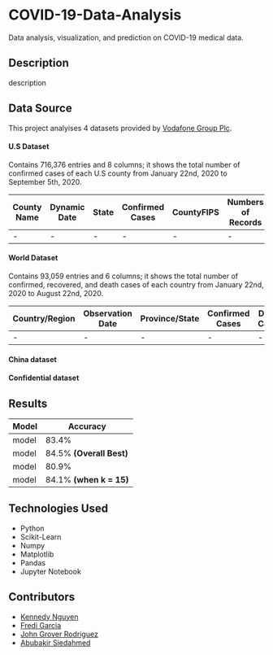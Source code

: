 # COVID-19-Data-Analysis
Data analysis, visualization, and prediction on COVID-19 medical data.

## Description

description

## Data Source

This project analyises 4 datasets provided by [Vodafone Group Plc](https://www.vodafone.com/). 

#### U.S Dataset

Contains 716,376 entries and 8 columns; it shows the total number of confirmed cases of each U.S county from January 22nd, 2020 to September 5th, 2020.

| County Name  | Dynamic Date | State | Confirmed Cases | CountyFIPS | Numbers of Records | County Population | Total Confirmed Cases |
| ------------- | ------------- | ------------- | ------------- | ------------- | ------------- | ------------- | ------------- |
| - | - | - | - | - | - | - | - |

#### World Dataset

Contains 93,059 entries and 6 columns; it shows the total number of confirmed, recovered, and death cases of each country from January 22nd, 2020 to August 22nd, 2020.

| Country/Region  | Observation Date | Province/State | Confirmed Cases | Death Cases | NRecovered Cases |
| ------------- | ------------- | ------------- | ------------- | ------------- | ------------- |
| - | - | - | - | - | - |

#### China dataset



#### Confidential dataset 



## Results

| Model  | Accuracy |
| ------------- | ------------- |
| model  | 83.4%  |
| model  | 84.5% **(Overall Best)**  |
| model  | 80.9%  |
| model  | 84.1% **(when k = 15)**  |

## Technologies Used

* Python 
* Scikit-Learn
* Numpy
* Matplotlib
* Pandas
* Jupyter Notebook

## Contributors

* [Kennedy Nguyen](https://github.com/TypicalEDIt)
* [Fredi Garcia](https://github.com/f-garci)
* [John Grover Rodriguez](https://www.linkedin.com/in/jgrover9841/)
* [Abubakir Siedahmed](https://www.linkedin.com/in/abubakir-siedahmed-684ba3170/)


